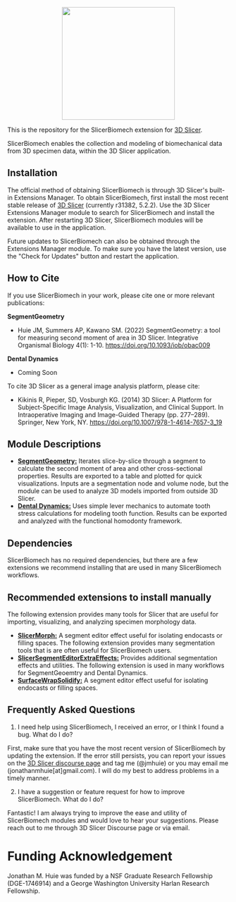 <p align="center">
  <img src="https://raw.githubusercontent.com/jmhuie/SlicerBiomech/main/SlicerBiomech.png" width="256" height="256">
</p>


This is the repository for the SlicerBiomech extension for <a href="https://slicer.org/" target ="_blank">3D Slicer</a>.

SlicerBiomech enables the collection and modeling of biomechanical data from 3D specimen data, within the 3D Slicer application. 


## Installation

The official method of obtaining SlicerBiomech is through 3D Slicer's built-in Extensions Manager. To obtain SlicerBiomech, first install the most recent stable release of <a href="https://download.slicer.org/" target ="_blank">3D Slicer</a> (currently r31382, 5.2.2). 
Use the 3D Slicer Extensions Manager module to search for SlicerBiomech and install the extension. After restarting 3D Slicer, SlicerBiomech modules will be available to use in the application. 

Future updates to SlicerBiomech can also be obtained through the Extensions Manager module. To make sure you have the latest version, use the "Check for Updates" button and restart the application.

## How to Cite

If you use SlicerBiomech in your work, please cite one or more relevant publications:

**SegmentGeometry**
* Huie JM, Summers AP, Kawano SM. (2022) SegmentGeometry: a tool for measuring second moment of area in 3D Slicer. Integrative Organismal Biology 4(1): 1-10.  https://doi.org/10.1093/iob/obac009

**Dental Dynamics**
* Coming Soon

To cite 3D Slicer as a general image analysis platform, please cite: 
* Kikinis R, Pieper, SD, Vosburgh KG. (2014) 3D Slicer: A Platform for Subject-Specific Image Analysis, Visualization, and Clinical Support. In Intraoperative Imaging and Image-Guided Therapy (pp. 277–289). Springer, New York, NY. https://doi.org/10.1007/978-1-4614-7657-3_19

## Module Descriptions

* [**SegmentGeometry:**](https://github.com/jmhuie/SlicerBiomech/tree/main/Docs/SegmentGeometry) Iterates slice-by-slice through a segment to calculate the second moment of area and other cross-sectional properties. Results are exported to a table and plotted for quick visualizations. Inputs are a segmentation node and volume node, but the module can be used to analyze 3D models imported from outside 3D Slicer.
* [**Dental Dynamics:**](https://github.com/jmhuie/SlicerBiomech/tree/main/Docs/DentalDynamics) Uses simple lever mechanics to automate tooth stress calculations for modeling tooth function. Results can be exported and analyzed with the functional homodonty framework.

## Dependencies
SlicerBiomech has no required dependencies, but there are a few extensions we recommend installing that are used in many SlicerBiomech workflows.

## Recommended extensions to install manually
The following extension provides many tools for Slicer that are useful for importing, visualizing, and analyzing specimen morphology data. 
* [**SlicerMorph:**](https://github.com/SlicerMorph/SlicerMorph) A segment editor effect useful for isolating endocasts or filling spaces.
The following extension provides many segmentation tools that is are often useful for SlicerBiomech users.
* [**SlicerSegmentEditorExtraEffects:**](https://github.com/lassoan/SlicerSegmentEditorExtraEffects) Provides additional segmentation effects and utilities.
The following extension is used in many workflows for  SegmentGeoemtry and Dental Dynamics.
* [**SurfaceWrapSolidify:**](https://github.com/sebastianandress/Slicer-SurfaceWrapSolidify) A segment editor effect useful for isolating endocasts or filling spaces.


## Frequently Asked Questions

1. I need help using SlicerBiomech, I received an error, or I think I found a bug. What do I do?

First, make sure that you have the most recent version of SlicerBiomech by updating the extension. If the error still persists, you can report your issues on the <a href="https://discourse.slicer.org/" target ="_blank">3D Slicer discourse page</a> and tag me (@jmhuie) or you may email me (jonathanmhuie[at]gmail.com). I will do my best to address problems in a timely manner.

2. I have a suggestion or feature request for how to improve SlicerBiomech. What do I do?

Fantastic! I am always trying to improve the ease and utility of SlicerBiomech modules and would love to hear your suggestions. Please reach out to me through 3D Slicer Discourse page or via email.

# Funding Acknowledgement

Jonathan M. Huie was funded by a NSF Graduate Research Fellowship (DGE-1746914) and a George Washington University Harlan Research Fellowship.

